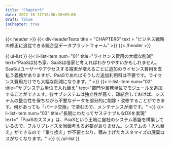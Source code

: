```yaml
---
title: "Chapter5"
date: 2022-10-11T16:56:38+09:00
draft: false
isChapter: true
---
```


{{< header >}}
    {{< div-headerTexts
        title = "CHAPTER5"
        text = "ビジネス戦略の修正に追従できる統合型データプラットフォーム"
    >}}
{{< /header >}}

{{ ul-list }}
    {{< li-list-item 
        num="01"
        title="ライセンス費用の大幅な削減"
        text="PaaSは持ち家、SaaSは借家と考えればわかりやすいかもしれません。SaaSはユーザーやアクセスする端末が増えるごとに追加のライセンス費用を支払う義務がありますが、PaaSであればそうした追加利用料は不要です。ライセンス費用だけでも大幅な削減になります。"
    >}}
    {{< li-list-item 
        num="02"
        title="サブシステム単位で入れ替え"
        text="部門や業務単位でモジュールを追加することができます。各サブシステムは独立性が高く、疎結合しておけば、システムの整合性を保ちながら不要なデータを部分的に削除・改修することができます。何かあっても「パーツ交換」で済むので、メンテナンスが楽です。"
    >}}
    {{< li-list-item 
        num="03"
        title="長期にわたってサステナブルなDXを実現"
        text="「PaaSのススメ」は、PaaSという土地に自社のシステム基盤を構築しているので、フルリプレイスを当面考える必要がありません。システムの「入れ替え」ができるので「乗り換え」が不要となり、積み上げたカスタマイズの廃棄ロスがなくなります。"
    >}}
{{ /ul-list }} 
